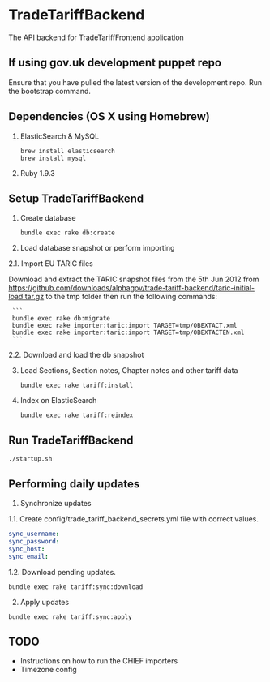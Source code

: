 # TradeTariffBackend

The API backend for TradeTariffFrontend application

## If using gov.uk development puppet repo

Ensure that you have pulled the latest version of the development repo.
Run the bootstrap command.

## Dependencies (OS X using Homebrew)

1. ElasticSearch & MySQL

    ```
    brew install elasticsearch
    brew install mysql
    ```

2. Ruby 1.9.3

## Setup TradeTariffBackend

1. Create database

    ```
    bundle exec rake db:create
    ```

2. Load database snapshot or perform importing

  2.1. Import EU TARIC files

  Download and extract the TARIC snapshot files from the 5th Jun 2012 from https://github.com/downloads/alphagov/trade-tariff-backend/taric-initial-load.tar.gz to the tmp folder then run the following commands:

     ```
     bundle exec rake db:migrate
     bundle exec rake importer:taric:import TARGET=tmp/OBEXTACT.xml
     bundle exec rake importer:taric:import TARGET=tmp/OBEXTACTEN.xml
     ```
    
  2.2. Download and load the db snapshot

3. Load Sections, Section notes, Chapter notes and other tariff data

    ```
    bundle exec rake tariff:install
    ```

4. Index on ElasticSearch

    ```
    bundle exec rake tariff:reindex
    ```

## Run TradeTariffBackend

    ./startup.sh
    
## Performing daily updates

1. Synchronize updates

  1.1. Create config/trade_tariff_backend_secrets.yml file with correct values.

  ```yaml
  sync_username:
  sync_password:                                                           
  sync_host:
  sync_email:
  ```

  1.2. Download pending updates.

  ```
  bundle exec rake tariff:sync:download
  ```

2. Apply updates

```
bundle exec rake tariff:sync:apply
```

## TODO

* Instructions on how to run the CHIEF importers
* Timezone config